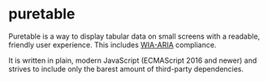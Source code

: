 # puretable
Puretable is a way to display tabular data on small screens with a readable, friendly user experience. This includes [WIA-ARIA](https://www.w3.org/TR/wai-aria/) compliance.

It is written in plain, modern JavaScript (ECMAScript 2016 and newer) and strives to include only the barest amount of third-party dependencies.

